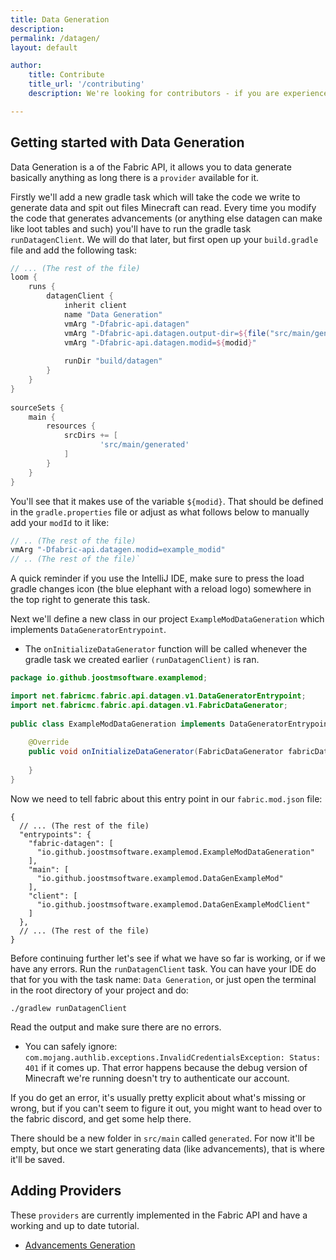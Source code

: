 ```yaml
---
title: Data Generation
description: 
permalink: /datagen/
layout: default

author:
    title: Contribute
    title_url: '/contributing'
    description: We're looking for contributors - if you are experienced with the Fabric Toolchain, you are more than welcome to look at our roadmap and create a pull request.

---
```


## Getting started with Data Generation

Data Generation is a of the Fabric API, it allows you to data generate basically anything as long there is a ``provider`` available for it.

Firstly we'll add a new gradle task which will take the code we write to generate data and spit out files Minecraft can read. Every time you modify the code that generates advancements (or anything else datagen can make like loot tables and such) you'll have to run the gradle task ``runDatagenClient``. We will do that later, but first open up your ``build.gradle`` file and add the following task:

```gradle
// ... (The rest of the file)
loom {
    runs {
        datagenClient {
            inherit client
            name "Data Generation"
            vmArg "-Dfabric-api.datagen"
            vmArg "-Dfabric-api.datagen.output-dir=${file("src/main/generated")}"
            vmArg "-Dfabric-api.datagen.modid=${modid}"
 
            runDir "build/datagen"
        }
    }
}
 
sourceSets {
    main {
        resources {
            srcDirs += [
                    'src/main/generated'
            ]
        }
    }
}
```

You'll see that it makes use of the variable ``${modid}``. That should be defined in the ``gradle.properties`` file or adjust as what follows below to manually add your ``modId`` to it like:

```gradle
// .. (The rest of the file)
vmArg "-Dfabric-api.datagen.modid=example_modid"
// .. (The rest of the file)`
```

A quick reminder if you use the IntelliJ IDE, make sure to press the load gradle changes icon (the blue elephant with a reload logo) somewhere in the top right to generate this task.

Next we'll define a new class in our project ``ExampleModDataGeneration`` which implements ``DataGeneratorEntrypoint``.

- The ``onInitializeDataGenerator`` function will be called whenever the gradle task we created earlier ``(runDatagenClient)`` is ran.

```java
package io.github.joostmsoftware.examplemod;

import net.fabricmc.fabric.api.datagen.v1.DataGeneratorEntrypoint;
import net.fabricmc.fabric.api.datagen.v1.FabricDataGenerator;
 
public class ExampleModDataGeneration implements DataGeneratorEntrypoint {
 
    @Override
    public void onInitializeDataGenerator(FabricDataGenerator fabricDataGenerator) {
 
    }
}
```

Now we need to tell fabric about this entry point in our ``fabric.mod.json`` file:

```jsonc
{
  // ... (The rest of the file)
  "entrypoints": {
    "fabric-datagen": [
      "io.github.joostmsoftware.examplemod.ExampleModDataGeneration"
    ],
    "main": [
      "io.github.joostmsoftware.examplemod.DataGenExampleMod"
    ],
    "client": [
      "io.github.joostmsoftware.examplemod.DataGenExampleModClient"
    ]
  },
  // ... (The rest of the file)
}
```

Before continuing further let's see if what we have so far is working, or if we have any errors. Run the ``runDatagenClient`` task. You can have your IDE do that for you with the task name: ``Data Generation``, or just open the terminal in the root directory of your project and do:

```
./gradlew runDatagenClient
```

Read the output and make sure there are no errors.

- You can safely ignore: ``com.mojang.authlib.exceptions.InvalidCredentialsException: Status: 401`` if it comes up. That error happens because the debug version of Minecraft we're running doesn't try to authenticate our account.

If you do get an error, it's usually pretty explicit about what's missing or wrong, but if you can't seem to figure it out, you might want to head over to the fabric discord, and get some help there.

There should be a new folder in ``src/main`` called ``generated``. For now it'll be empty, but once we start generating data (like advancements), that is where it'll be saved.

## Adding Providers

These ``providers`` are currently implemented in the Fabric API and have a working and up to date tutorial.

- [Advancements Generation](/docs/datagen/providers/advancements-generations)
